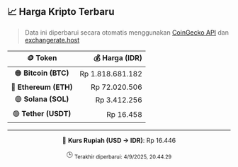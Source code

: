 

<!-- HARGA_KRIPTO -->
## 📈 Harga Kripto Terbaru

> Data ini diperbarui secara otomatis menggunakan [CoinGecko API](https://www.coingecko.com/) dan [exchangerate.host](https://exchangerate.host/)

<div align="center">

| 🪙 Token | 💰 Harga (IDR) |
|:------:|---------------:|
| 🟠 **Bitcoin (BTC)**   | Rp 1.818.681.182 |
| 🔵 **Ethereum (ETH)**  | Rp 72.020.506 |
| 🟣 **Solana (SOL)**    | Rp 3.412.256 |
| 🟢 **Tether (USDT)**   | Rp 16.458 |

---

💱 **Kurs Rupiah (USD → IDR)**: Rp 16.446

🕒 <sub>Terakhir diperbarui: 4/9/2025, 20.44.29</sub>

</div>
<!-- /HARGA_KRIPTO -->
